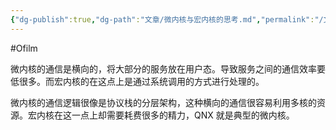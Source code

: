 ```yaml
---
{"dg-publish":true,"dg-path":"文章/微内核与宏内核的思考.md","permalink":"/文章/微内核与宏内核的思考/","dgEnableSearch":"true","created":"2022-08-12T23:12:45.000+08:00","updated":"2023-11-14T13:34:36.000+08:00"}
---
```


#Ofilm 

微内核的通信是横向的，将大部分的服务放在用户态。导致服务之间的通信效率要低很多。而宏内核的在这点上是通过系统调用的方式进行处理的。

微内核的通信逻辑很像是协议栈的分层架构，这种横向的通信很容易利用多核的资源。宏内核在这一点上却需要耗费很多的精力，QNX 就是典型的微内核。